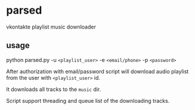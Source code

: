 parsed
======

vkontakte playlist music downloader

usage
-----
python parsed.py -u `<playlist_user>` -e `<email/phone>` -p `<password>`

After authorization with email/password script will download audio 
playlist from the user with `<playlist_user>` id.

It downloads all tracks to the `music` dir.

Script support threading and queue list of the downloading tracks.
